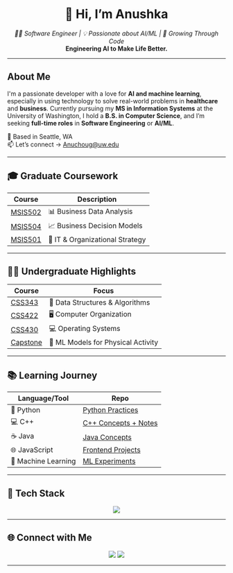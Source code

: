 <h1 align="center">👋 Hi, I’m Anushka</h1>

<p align="center">
  <em>👩‍💻 Software Engineer | 💡 Passionate about AI/ML | 🧠 Growing Through Code</em><br>
  <strong>Engineering AI to Make Life Better.</strong>
</p>

---

## About Me

I'm a passionate developer with a love for **AI and machine learning**, especially in using technology to solve real-world problems in **healthcare** and **business**. Currently pursuing my **MS in Information Systems** at the University of Washington, I hold a **B.S. in Computer Science**, and I’m seeking **full-time roles** in **Software Engineering** or **AI/ML**.

📍 Based in Seattle, WA  
📫 Let’s connect → [Anuchoug@uw.edu](mailto:Anuchoug@uw.edu)

---

## 🎓 Graduate Coursework

| Course | Description |
|--------|-------------|
| [MSIS502](https://github.com/Anushka23ja/MSIS502) | 📊 Business Data Analysis |
| [MSIS504](https://github.com/Anushka23ja/MSIS504) | 📈 Business Decision Models |
| [MSIS501](https://github.com/Anushka23ja/MSIS501) | 🧠 IT & Organizational Strategy |

---

## 👩‍🎓 Undergraduate Highlights

| Course | Focus |
|--------|-------|
| [CSS343](https://github.com/Anushka23ja/CSS343) | 🔢 Data Structures & Algorithms |
| [CSS422](https://github.com/Anushka23ja/CSS422) | 🖥️ Computer Organization |
| [CSS430](https://github.com/Anushka23ja/CSS430) | 💻 Operating Systems |
| [Capstone](https://github.com/Anushka23ja/CapstoneProject) | 🧪 ML Models for Physical Activity |

---

## 📚 Learning Journey

| Language/Tool | Repo |
|---------------|------|
| 🐍 Python | [Python Practices](https://github.com/Anushka23ja/Python-Learning) |
| 💻 C++ | [C++ Concepts + Notes](https://github.com/Anushka23ja/Cpp-Learning) |
| ☕ Java | [Java Concepts](https://github.com/Anushka23ja/Java-Learning) |
| 🌐 JavaScript | [Frontend Projects](https://github.com/Anushka23ja/JavaScript-Learning) |
| 🤖 Machine Learning | [ML Experiments](https://github.com/Anushka23ja/ML-Learning) |

---

## 🧰 Tech Stack

<p align="center">
  <img src="https://skillicons.dev/icons?i=python,cpp,java,js,html,css,react,firebase,git,figma" />
</p>

---

## 🌐 Connect with Me

<p align="center">
  <a href="mailto:Anuchoug@uw.edu"><img src="https://img.shields.io/badge/Email-D14836?style=for-the-badge&logo=gmail&logoColor=white" /></a>
  <a href="https://linkedin.com/in/your-link"><img src="https://img.shields.io/badge/LinkedIn-blue?style=for-the-badge&logo=linkedin&logoColor=white" /></a>
</p>

---
